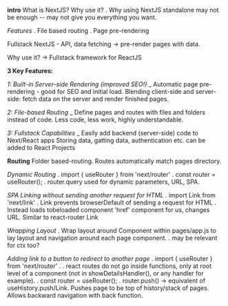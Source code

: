 **intro**
What is NextJS? Why use it?
. Why using NextJS standalone may not be enough -- may not give you everything you want.

_Features_
. File based routing
. Page pre-rendering

Fullstack NextJS - API, data fetching -> pre-render pages with data.

Why use it? -> Fullstack framework for ReactJS

**3 Key Features:**

_1: Built-in Server-side Rendering (improved SEO!)_ \_
Automatic page pre-rendering - good for SEO and initial load.
Blending client-side and server-side: fetch data on the server and render finished pages.

_2: File-based Routing_ \_
Define pages and routes with files and folders instead of code.
Less code, less work, highly understandable.

_3: Fullstack Capabilities_ \_
Easily add backend (server-side) code to Next/React apps
Storing data, gatting data, authentication etc. can be added to React Projects

**Routing**
Folder based-routing. Routes automatically match pages directory.

_Dynamic Routing_
. import { useRouter } from 'next/router'
. const router = useRouter();
. router.query used for dynamic parameters, URL, SPA.

_SPA Linking without sending another request for HTML_
. import Link from 'next/link'
. Link prevents browserDefault of sending a request for HTML
. Instead loads tobeloaded component 'href' component for us, changes URL. Similar to react-router Link

_Wrapping Layout_
. Wrap layout around Component within pages/app.js to lay layout and navigation around each page component.
. may be relevant for ctx too?

_Adding link to a button to redirect to another page_
. import { useRouter } from 'next/router'
. . react routes do not go inside functions, only at root level of a component (not in showDetailsHandler(), or any handler for example).
. const router = useRouter();
. router.push() -> equivalent of useHistory.push/Link. Pushes page to be top of history/stack of pages. Allows backward navigation with back function.
